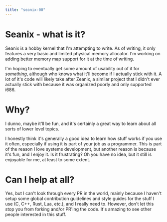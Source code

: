 ```yaml
---
title: "seanix-00"
---
```

# Seanix - what is it?
Seanix is a hobby kernel that I'm attempting to write. As of writing, it only features a very basic and limited physical memory allocator. I'm working on adding better memory map support for it at the time of writing.

I'm hoping to eventually get some amount of usability out of it for *something*, although who knows what it'll become if I actually stick with it. A lot of it's code will likely take after Zeanix, a similar project that I didn't ever actually stick with because it was organized poorly and only supported i686.

# Why?
I dunno, maybe it'll be fun, and it's certainly a great way to learn about all sorts of lower level topics.

I honestly think it's generally a good idea to learn how stuff works if you use it often, especially if using it is part of your job as a programmer. This is part of the reason I love systems development, but another reason is because it's fun, and I enjoy it. Is it frustrating? Oh you have no idea, but it still is enjoyable for me, at least to some extent.

# Can I help at all?
Yes, but I can't look through every PR in the world, mainly because I haven't setup some global contribution guidelines and style guides for the stuff I use (C, C++, Rust, Lua, etc.), and I really need to. However, don't let this stop you from forking and/or PR'ing the code. It's amazing to see other people interested in this stuff.
